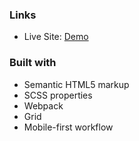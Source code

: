 
### Links

- Live Site: [Demo]()

### Built with

- Semantic HTML5 markup
- SCSS properties
- Webpack
- Grid
- Mobile-first workflow

 
 